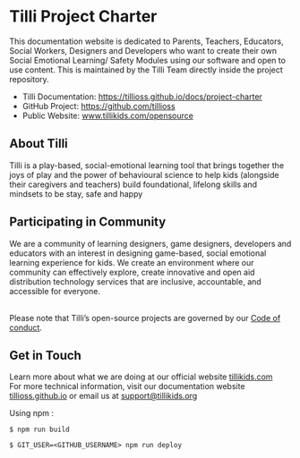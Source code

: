 # Tilli Project Charter

This documentation website is dedicated to Parents, Teachers, Educators, Social Workers, Designers and Developers who want to create their own Social Emotional Learning/ Safety Modules using our software and open to use content. This is maintained by the Tilli Team directly inside the project repository.
- Tilli Documentation: https://tillioss.github.io/docs/project-charter
- GitHub Project: https://github.com/tillioss
- Public Website: www.tillikids.com/opensource


## About Tilli

Tilli is a play-based, social-emotional learning tool that brings together the joys of play and the power of behavioural science to help kids (alongside their caregivers and teachers) build foundational, lifelong skills and mindsets to be stay, safe and happy

## Participating in Community 
We are a community of learning designers, game designers, developers and educators with an interest in designing game-based, social emotional learning experience for kids. We create an environment where our community can effectively explore, create innovative and open aid distribution technology services that are inclusive, accountable, and accessible for everyone. 

<br>Please note that Tilli’s open-source projects are governed by our [Code of conduct](https://tillioss.github.io/docs/code-of-conduct). 

## Get in Touch 
Learn more about what we are doing at our official website [tillikids.com](https://www.tillikids.com/) <br>For more technical information, visit our documentation website [tillioss.github.io](https://tillioss.github.io/) or email us at support@tillikids.org


Using npm :

```
$ npm run build

$ GIT_USER=<GITHUB_USERNAME> npm run deploy

```
